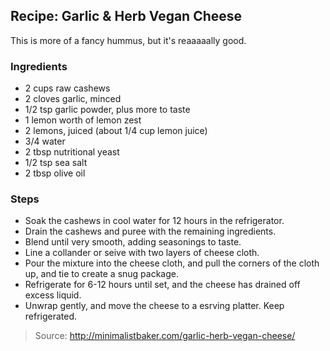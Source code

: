 ## Recipe: Garlic & Herb Vegan Cheese
This is more of a fancy hummus, but it's reaaaaally good.  


### Ingredients
 - 2 cups raw cashews
 - 2 cloves garlic, minced
 - 1/2 tsp garlic powder, plus more to taste
 - 1 lemon worth of lemon zest
 - 2 lemons, juiced (about 1/4 cup lemon juice)
 - 3/4 water
 - 2 tbsp nutritional yeast
 - 1/2 tsp sea salt
 - 2 tbsp olive oil

### Steps
 - Soak the cashews in cool water for 12 hours in the refrigerator.
 - Drain the cashews and puree with the remaining ingredients.
 - Blend until very smooth, adding seasonings to taste.
 - Line a collander or seive with two layers of cheese cloth.
 - Pour the mixture into the cheese cloth, and pull the corners of the cloth up, and tie to create a snug package.
 - Refrigerate for 6-12 hours until set, and the cheese has drained off excess liquid.
 - Unwrap gently, and move the cheese to a esrving platter. Keep refrigerated.

> Source: http://minimalistbaker.com/garlic-herb-vegan-cheese/
